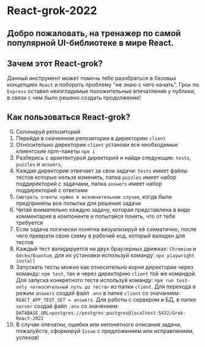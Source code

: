 # React-grok-2022

## Добро пожаловать, на тренажер по самой популярной UI-библиотеке в мире React.

## Зачем этот React-grok?
Данный инструмент может помочь тебе разобраться в базовых концепциях `React` и побороть проблему "не знаю с чего начать". 
Грок по `Express` оставил неизгладимые положительные впечатления у публики, в связи с чем было решено создать продолжение!

## Как пользоваться React-grok?
0. Склонируй репозиторий
1. Перейди в скаченном репозитории в директорию `client`
2. Относительно директории `client` установи все необходимые клиентские npm-пакеты `npm i`
3. Разберись с архитектурой директорий и найди следующие: `tests`, `puzzles` и `answers`, 
4. Каждая директория отвечает за свои задачи: `tests` имеет файлы тестов которые нельзя изменять, папка `puzzles` имеет набор поддиректорий с задачами, папка `answers` имеет набор поддиректорий с ответами
5. `Смотреть ответы нужно в исключительном случае`, когда были предприняты все попытки для решения задачи
6. Читай внимательно каждую задачу, которая представлена в виде комментария в компоненте и попытайся понять, что от тебя требуется
7. Если задача логически понятна визуализируй её схематично, после чего преврати свою схему в рабочий код, который валиден для тестов
8. Каждый тест валидируется на двух браузерных движках: `Chromium` и `Gecko/Quantum`, для их установки используй команду: `npx playwright install`
9. Запускать тесты можно как относительно корня директории через команду: `npm test`, так и через директорию `client` той же командой. Для запуска конкретного теста используй команду: `npm run test-only <относительный путь до теста>` из папки `client`. 
Для перехода в режим `answers` создай файл `.env` в папке `client` со значанием: `REACT_APP_TEST_SET = answers`. 
Для работы с сервером и БД, в папке `server` создай файл `.env` со значением: `DATABASE_URL=postgres://postgres:postgres@localhost:5432/Grok-React-2022`
10. В случае опечатки, ошибки или непонятного описания задачи, пожалуйста, сформируй `Issue` с предложением или исправлением, успехов!